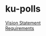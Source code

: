 # ku-polls

[Vision Statement](../../wiki/Vision%20Statement)</br>
[Requirements](../../wiki/Requirements)
